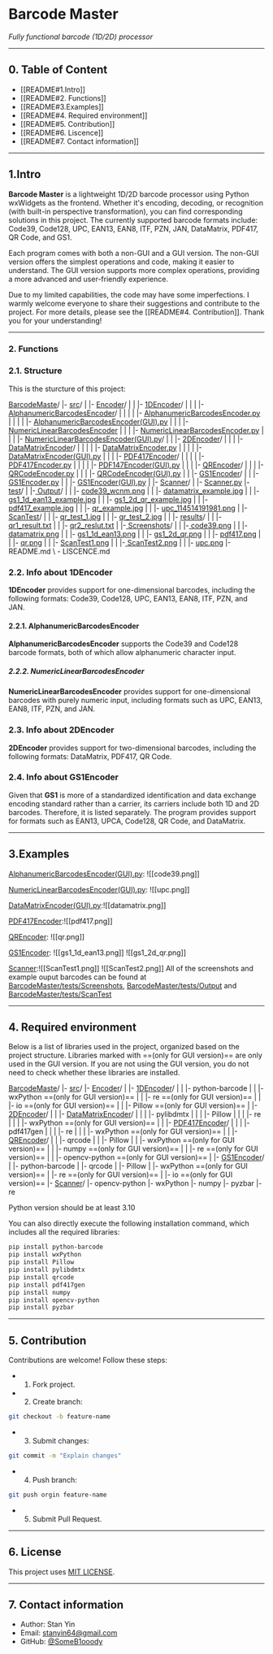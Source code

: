 
# Barcode Master
*Fully functional barcode (1D/2D) processor*

---
## 0. Table of Content
- [[README#1.Intro]]
- [[README#2. Functions]]
- [[README#3.Examples]]
- [[README#4. Required environment]]
- [[README#5. Contribution]]
- [[README#6. Liscence]]
- [[README#7. Contact information]]

---
## 1.Intro

**Barcode Master** is a lightweight 1D/2D barcode processor using Python wxWidgets as the frontend. Whether it's encoding, decoding, or recognition (with built-in perspective transformation), you can find corresponding solutions in this project. The currently supported barcode formats include: Code39, Code128, UPC, EAN13, EAN8, ITF, PZN, JAN, DataMatrix, PDF417, QR Code, and GS1.

Each program comes with both a non-GUI and a GUI version. The non-GUI version offers the simplest operations and code, making it easier to understand. The GUI version supports more complex operations, providing a more advanced and user-friendly experience.

Due to my limited capabilities, the code may have some imperfections. I warmly welcome everyone to share their suggestions and contribute to the project. For more details, please see the [[README#4. Contribution]]. Thank you for your understanding!

---
### 2. Functions

### 2.1. Structure

This is the sturcture of this project:

[BarcodeMaste](https://github.com/SomeB1oody/BarcodeMaster)/
|- [src](https://github.com/SomeB1oody/BarcodeMaster/tree/main/src)/
|     |- [Encoder](https://github.com/SomeB1oody/BarcodeMaster/tree/main/src/Encoder)/
|     |         |- [1DEncoder](https://github.com/SomeB1oody/BarcodeMaster/tree/main/src/Encoder/1DEncoder)/
|     |         |            |- [AlphanumericBarcodesEncoder](https://github.com/SomeB1oody/BarcodeMaster/tree/main/src/Encoder/1DEncoder/AlphanumericBarcodesEncoder)/
|     |         |            |                         |- [AlphanumericBarcodesEncoder.py](https://github.com/SomeB1oody/BarcodeMaster/blob/main/src/Encoder/1DEncoder/AlphanumericBarcodesEncoder/AlphanumericBarcodesEncoder.py)
|     |         |            |                         |- [AlphanumericBarcodesEncoder(GUI).py](https://github.com/SomeB1oody/BarcodeMaster/blob/main/src/Encoder/1DEncoder/AlphanumericBarcodesEncoder/AlphanumericBarcodesEncoder(GUI).py)
|     |         |            |- [NumericLinearBarcodesEncoder](https://github.com/SomeB1oody/BarcodeMaster/tree/main/src/Encoder/1DEncoder/NumericLinearBarcodesEncoder)
|     |         |                                      |- [NumericLinearBarcodesEncoder.py](https://github.com/SomeB1oody/BarcodeMaster/blob/main/src/Encoder/1DEncoder/NumericLinearBarcodesEncoder/NumericLinearBarcodesEncoder.py)
|     |         |                                      |- [NumericLinearBarcodesEncoder(GUI).py](https://github.com/SomeB1oody/BarcodeMaster/blob/main/src/Encoder/1DEncoder/NumericLinearBarcodesEncoder/NumericLinearBarcodesEncoder(GUI).py)/
|     |         |- [2DEncoder](https://github.com/SomeB1oody/BarcodeMaster/tree/main/src/Encoder/2DCodeEncoder)/
|     |         |             |- [DataMatrixEncoder](https://github.com/SomeB1oody/BarcodeMaster/tree/main/src/Encoder/2DCodeEncoder/DataMatrixEncoder)/
|     |         |             |                 |- [DataMatrixEncoder.py](https://github.com/SomeB1oody/BarcodeMaster/blob/main/src/Encoder/2DCodeEncoder/DataMatrixEncoder/DataMatrixEncoder.py)
|     |         |             |                 |- [DataMatrixEncoder(GUI).py](https://github.com/SomeB1oody/BarcodeMaster/blob/main/src/Encoder/2DCodeEncoder/DataMatrixEncoder/DataMatrixEncoder(GUI).py)
|     |         |             |- [PDF417Encoder](https://github.com/SomeB1oody/BarcodeMaster/tree/main/src/Encoder/2DCodeEncoder/PDF417Encoder)/
|     |         |             |                 |- [PDF417Encoder.py](https://github.com/SomeB1oody/BarcodeMaster/blob/main/src/Encoder/2DCodeEncoder/PDF417Encoder/PDF417Encoder.py)
|     |         |             |                 |- [PDF147Encoder(GUI).py](https://github.com/SomeB1oody/BarcodeMaster/blob/main/src/Encoder/2DCodeEncoder/PDF417Encoder/PDF147Encoder(GUI).py)
|     |         |             |- [QREncoder](https://github.com/SomeB1oody/BarcodeMaster/tree/main/src/Encoder/2DCodeEncoder/QREncoder)/
|     |         |                         |- [QRCodeEncoder.py](https://github.com/SomeB1oody/BarcodeMaster/blob/main/src/Encoder/2DCodeEncoder/QREncoder/QRCodeEncoder.py)
|     |         |                         |- [QRCodeEncoder(GUI).py](https://github.com/SomeB1oody/BarcodeMaster/blob/main/src/Encoder/2DCodeEncoder/QREncoder/QRCodeEncoder(GUI).py)
|     |         |- [GS1Encoder](https://github.com/SomeB1oody/BarcodeMaster/tree/main/src/Encoder/GS1Encoder)/
|     |                       |- [GS1Encoder.py](https://github.com/SomeB1oody/BarcodeMaster/blob/main/src/Encoder/GS1Encoder/GS1Encoder.py)
|     |                       |- [GS1Encoder(GUI).py](https://github.com/SomeB1oody/BarcodeMaster/blob/main/src/Encoder/GS1Encoder/GS1Encoder(GUI).py)
|     |- [Scanner](https://github.com/SomeB1oody/BarcodeMaster/tree/main/src/Scanner)/
|              |- [Scanner.py](https://github.com/SomeB1oody/BarcodeMaster/blob/main/src/Scanner/Scanner.py)
|- [test](https://github.com/SomeB1oody/BarcodeMaster/tree/main/tests)/
|     |-[ Output](https://github.com/SomeB1oody/BarcodeMaster/tree/main/tests/Output)/
|     |        |- [code39_wcnm.png](https://github.com/SomeB1oody/BarcodeMaster/blob/main/tests/Output/code39_wcnm.png)
|     |        |- [datamatrix_example.jpg](https://github.com/SomeB1oody/BarcodeMaster/blob/main/tests/Output/datamatrix_example.jpg)
|     |        |- [gs1_1d_ean13_example.jpg](https://github.com/SomeB1oody/BarcodeMaster/blob/main/tests/Output/gs1_1d_ean13_example.jpg)
|     |        |- [gs1_2d_qr_example.jpg](http://github.com/SomeB1oody/BarcodeMaster/blob/main/tests/Output/gs1_2d_qr_example.jpg)
|     |        |- [pdf417_example.jpg](https://github.com/SomeB1oody/BarcodeMaster/blob/main/tests/Output/pdf417_example.jpg)
|     |        |- [qr_example.jpg](https://github.com/SomeB1oody/BarcodeMaster/blob/main/tests/Output/qr_example.jpg)
|     |        |- [upc_114514191981.png](https://github.com/SomeB1oody/BarcodeMaster/blob/main/tests/Output/upc_114514191981.png)
|     |- [ScanTest](https://github.com/SomeB1oody/BarcodeMaster/tree/main/tests/ScanTest)/
|     |        |- [qr_test_1.jpg](https://github.com/SomeB1oody/BarcodeMaster/blob/main/tests/ScanTest/qr_test_1.jpg)
|     |        |- [qr_test_2.jpg](https://github.com/SomeB1oody/BarcodeMaster/blob/main/tests/ScanTest/qr_test_2.jpg)
|     |        |- [results](https://github.com/SomeB1oody/BarcodeMaster/tree/main/tests/ScanTest/results)/
|     |                 |- [qr1_result.txt](https://github.com/SomeB1oody/BarcodeMaster/blob/main/tests/ScanTest/results/qr1_result.txt)
|     |                 |- [qr2_reslut.txt](https://github.com/SomeB1oody/BarcodeMaster/blob/main/tests/ScanTest/results/qr2_result.txt)
|     |-[ Screenshots](https://github.com/SomeB1oody/BarcodeMaster/tree/main/tests/Screenshots)/
|     |        |-[ code39.png](https://github.com/SomeB1oody/BarcodeMaster/blob/main/tests/Screenshots/code39.png)
|     |        |- [datamatrix.png](https://github.com/SomeB1oody/BarcodeMaster/blob/main/tests/Screenshots/datamatrix.png)
|     |        |- [gs1_1d_ean13.png](https://github.com/SomeB1oody/BarcodeMaster/blob/main/tests/Screenshots/gs1_1d_ean13.png)
|     |        |- [gs1_2d_qr.png](https://github.com/SomeB1oody/BarcodeMaster/blob/main/tests/Screenshots/gs1_2d_qr.png)
|     |        |- [pdf417.png](https://github.com/SomeB1oody/BarcodeMaster/blob/main/tests/Screenshots/pdf417.png)
|     |        |- [qr.png](https://github.com/SomeB1oody/BarcodeMaster/blob/main/tests/Screenshots/qr.png)
|     |        |- [ScanTest1.png](https://github.com/SomeB1oody/BarcodeMaster/blob/main/tests/Screenshots/ScanTest1.png)
|     |        |-[ ScanTest2.png](https://github.com/SomeB1oody/BarcodeMaster/blob/main/tests/Screenshots/ScanTest2.png)
|     |        |- [upc.png](https://github.com/SomeB1oody/BarcodeMaster/blob/main/tests/Screenshots/upc.png)
|- README.md
\ - LISCENCE.md

### 2.2. Info about 1DEncoder
**1DEncoder** provides support for one-dimensional barcodes, including the following formats: Code39, Code128, UPC, EAN13, EAN8, ITF, PZN, and JAN.

#### 2.2.1. AlphanumericBarcodesEncoder
**AlphanumericBarcodesEncoder** supports the Code39 and Code128 barcode formats, both of which allow alphanumeric character input.

##### 2.2.2. NumericLinearBarcodesEncoder
**NumericLinearBarcodesEncoder** provides support for one-dimensional barcodes with purely numeric input, including formats such as UPC, EAN13, EAN8, ITF, PZN, and JAN.

### 2.3. Info about 2DEncoder
**2DEncoder** provides support for two-dimensional barcodes, including the following formats: DataMatrix, PDF417, QR Code.

### 2.4. Info about GS1Encoder
Given that **GS1** is more of a standardized identification and data exchange encoding standard rather than a carrier, its carriers include both 1D and 2D barcodes. Therefore, it is listed separately. The program provides support for formats such as EAN13, UPCA, Code128, QR Code, and DataMatrix.

---
## 3.Examples

 [AlphanumericBarcodesEncoder(GUI).py](https://github.com/SomeB1oody/BarcodeMaster/blob/main/src/Encoder/1DEncoder/AlphanumericBarcodesEncoder/AlphanumericBarcodesEncoder(GUI).py):
![[code39.png]]


[NumericLinearBarcodesEncoder(GUI).py](https://github.com/SomeB1oody/BarcodeMaster/blob/main/src/Encoder/1DEncoder/NumericLinearBarcodesEncoder/NumericLinearBarcodesEncoder(GUI).py):
![[upc.png]]


 [DataMatrixEncoder(GUI).py](https://github.com/SomeB1oody/BarcodeMaster/blob/main/src/Encoder/2DCodeEncoder/DataMatrixEncoder/DataMatrixEncoder(GUI).py):![[datamatrix.png]]


 [PDF417Encoder](https://github.com/SomeB1oody/BarcodeMaster/tree/main/src/Encoder/2DCodeEncoder/PDF417Encoder):![[pdf417.png]]


[QREncoder](https://github.com/SomeB1oody/BarcodeMaster/tree/main/src/Encoder/2DCodeEncoder/QREncoder):
![[qr.png]]


 [GS1Encoder](https://github.com/SomeB1oody/BarcodeMaster/tree/main/src/Encoder/GS1Encoder):
![[gs1_1d_ean13.png]]
![[gs1_2d_qr.png]]


 [Scanner](https://github.com/SomeB1oody/BarcodeMaster/tree/main/src/Scanner):![[ScanTest1.png]]
![[ScanTest2.png]]
All of the screenshots and example ouput barcodes can be found at [BarcodeMaster/tests/Screenshots](https://github.com/SomeB1oody/BarcodeMaster/tree/main/tests/Screenshots), [BarcodeMaster/tests/Output](https://github.com/SomeB1oody/BarcodeMaster/tree/main/tests/Output) and [BarcodeMaster/tests/ScanTest](https://github.com/SomeB1oody/BarcodeMaster/tree/main/tests/ScanTest)


---
## 4. Required environment

Below is a list of libraries used in the project, organized based on the project structure. Libraries marked with ==(only for GUI version)== are only used in the GUI version. If you are not using the GUI version, you do not need to check whether these libraries are installed.

[BarcodeMaste](https://github.com/SomeB1oody/BarcodeMaster)/
|- [src](https://github.com/SomeB1oody/BarcodeMaster/tree/main/src)/
 |- [Encoder](https://github.com/SomeB1oody/BarcodeMaster/tree/main/src/Encoder)/
 |         |- [1DEncoder](https://github.com/SomeB1oody/BarcodeMaster/tree/main/src/Encoder/1DEncoder)/
 |         |            |- python-barcode
 |         |            |- wxPython ==(only for GUI version)==
 |         |            |- re ==(only for GUI version)==
 |         |            |- io ==(only for GUI version)==
 |         |            |- Pillow ==(only for GUI version)==
 |         |- [2DEncoder](https://github.com/SomeB1oody/BarcodeMaster/tree/main/src/Encoder/2DCodeEncoder)/
 |         |             |- [DataMatrixEncoder](https://github.com/SomeB1oody/BarcodeMaster/tree/main/src/Encoder/2DCodeEncoder/DataMatrixEncoder)/
 |         |             |                 |- pylibdmtx
 |         |             |                 |- Pillow 
 |         |             |                 |- re
 |         |             |                 |- wxPython ==(only for GUI version)==
 |         |             |- [PDF417Encoder](https://github.com/SomeB1oody/BarcodeMaster/tree/main/src/Encoder/2DCodeEncoder/PDF417Encoder)/
 |         |             |                 |- pdf417gen
 |         |             |                 |- re
 |         |             |                 |- wxPython ==(only for GUI version)==
 |         |             |- [QREncoder](https://github.com/SomeB1oody/BarcodeMaster/tree/main/src/Encoder/2DCodeEncoder/QREncoder)/
 |         |                         |- qrcode
 |         |                         |- Pillow
 |         |                         |- wxPython ==(only for GUI version)==
 |         |                         |- numpy ==(only for GUI version)==
 |         |                         |- re ==(only for GUI version)==
 |         |                         |- opencv-python ==(only for GUI version)==
 |         |- [GS1Encoder](https://github.com/SomeB1oody/BarcodeMaster/tree/main/src/Encoder/GS1Encoder)/
 |                       |- python-barcode
 |                       |- qrcode
 |                       |- Pillow
 |                       |- wxPython ==(only for GUI version)==
 |                       |- re ==(only for GUI version)==
 |                       |- io ==(only for GUI version)==
 |- [Scanner](https://github.com/SomeB1oody/BarcodeMaster/tree/main/src/Scanner)/
      |- opencv-python
      |- wxPython
      |- numpy
      |- pyzbar
      |- re

Python version should be at least 3.10

You can also directly execute the following installation command, which includes all the required libraries:
```bash
pip install python-barcode
pip install wxPython
pip install Pillow
pip install pylibdmtx
pip install qrcode
pip install pdf417gen
pip install numpy
pip install opencv-python
pip install pyzbar
```
---
## 5. Contribution

Contributions are welcome! Follow these steps:
 - 1. Fork project.
 - 2. Create branch:
 ```bash
 git checkout -b feature-name
```
- 3. Submit changes:
```bash
git commit -m "Explain changes"
```
- 4. Push branch:
```bash
git push orgin feature-name
```
- 5. Submit Pull Request.
---
## 6. License

This project uses [MIT LICENSE](LICENSE).

---
## 7. Contact information

- Author: Stan Yin
- Email: stanyin64@gmail.com
- GitHub: [@SomeB1ooody](https://github.com/SomeB1oody)